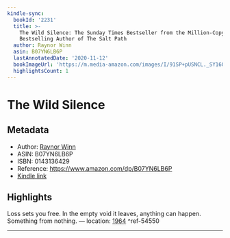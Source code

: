 ```yaml
---
kindle-sync:
  bookId: '2231'
  title: >-
    The Wild Silence: The Sunday Times Bestseller from the Million-Copy
    Bestselling Author of The Salt Path
  author: Raynor Winn
  asin: B07YN6LB6P
  lastAnnotatedDate: '2020-11-12'
  bookImageUrl: 'https://m.media-amazon.com/images/I/91SP+pUSNCL._SY160.jpg'
  highlightsCount: 1
---
```

# The Wild Silence
## Metadata
* Author: [Raynor Winn](https://www.amazon.com/Raynor-Winn/e/B07CFKQKCD/ref=dp_byline_cont_ebooks_1)
* ASIN: B07YN6LB6P
* ISBN: 0143136429
* Reference: https://www.amazon.com/dp/B07YN6LB6P
* [Kindle link](kindle://book?action=open&asin=B07YN6LB6P)

## Highlights
Loss sets you free. In the empty void it leaves, anything can happen. Something from nothing. — location: [1964](kindle://book?action=open&asin=B07YN6LB6P&location=1964) ^ref-54550

---
